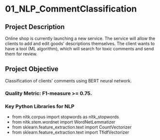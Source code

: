 # 01_NLP_CommentClassification

## Project Description 

Online shop is currently launching a new service. The service will allow the clients to add and edit goods' descriptions themselves. The client wants to have a tool (ML algorithm), which will search for toxic comments and send them for review.

## Project Objective
Classification of clients' comments using BERT neural network.

### Quality Metric: F1-measure >= 0.75.

### Key Python Libraries for NLP
- from nltk.corpus import stopwords as nltk_stopwords
- from nltk.stem.wordnet import WordNetLemmatizer
- from sklearn.feature_extraction.text import CountVectorizer
- from sklearn.feature_extraction.text import TfidfVectorizer

